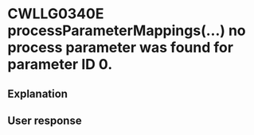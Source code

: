 # CWLLG0340E processParameterMappings(...) no process parameter was found for parameter ID 0.

## Explanation

## User response